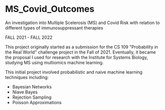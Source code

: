 # MS_Covid_Outcomes
An investigation into Multiple Scelerosis (MS) and Covid Risk with relation to different types of immunosuppressant therapies 

FALL 2021 - FALL 2022

This project originally started as a submission for the CS 109 "Probability in the Real World" challenge project in the Fall of 2021. 
Eventually, it became the proposal I used for research with the Institute for Systems Biology, studying MS using multiomics machine learning. 

This initial project involved probabilistic and naive machine learning techniques including: 
- Bayesian Networks
- Niave Bayes
- Rejection Sampling
- Poisson Approximations
